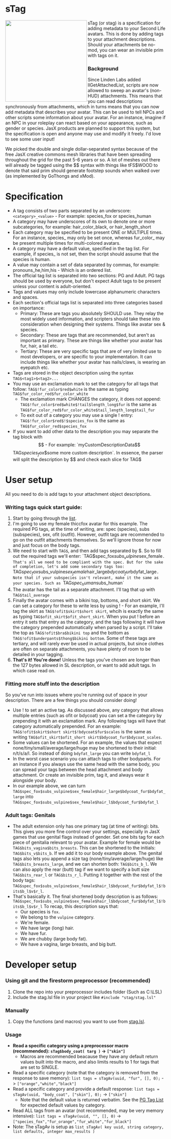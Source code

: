 
# sTag
<img align="left" width="256" height="256" src="https://github.com/JasXSL/sTag/assets/6919137/fd424c10-a0b7-46f1-8fa3-7e7aac008920">

sTag (or stag) is a specification for adding metadata to your Second Life avatars. This is done by adding tags to your attachment descriptions. Should your attachments be no-mod, you can wear an invisible prim with tags on it.

### Background
Since Linden Labs added llGetAttachedList, scripts are now allowed to sweep an avatar's (non-HUD) attachments. This means that you can read descriptions synchronously from attachments, which in turns means that you can now add metadata that describes your avatar. This can be used to tell NPCs and other scripts some information about your avatar. For an instance, imagine if an NPC in your roleplay can react based on your appearance, such as gender or species. JasX products are planned to support this system, but the specification is open and anyone may use and modify it freely. I'd love to see some user input!

We picked the double and single dollar-separated syntax because of the free JasX creative commons mesh libraries that have been spreading throughout the grid for the past 5-6 years or so. A lot of meshes out there will already be tagged using the $$ syntax with things like tFS$WOOD to denote that said prim should generate footstep sounds when walked over (as implemented by GoThongs and xMod).

# Specification

- A tag consists of two parts separated by an underscore: `<category>_<value>` - For example: species_fox or species_human
- A category may have underscores of its own to denote one or more subcategories, for example: hair_color_black, or hair_length_short
- Each category may be specified to be present ONE or MULTIPLE times. For an instance, species_ may only be set once, whereas fur_color_ may be present multiple times for multi-colored avatars.
- A category may have a default value, specified in the tag list. For example, if species_ is not set, then the script should assume that the species is human.
- A value may contain a set of data separated by commas, for example: pronouns_he,him,his - Which is an ordered list.
- The official tag list is separated into two sections: PG and Adult. PG tags should be used by everyone, but don't expect Adult tags to be present unless your content is adult-oriented.
- Tags and values may only include lowercase alphanumeric characters and spaces.
- Each section's official tags list is separated into three categories based on importance: 
  - Primary: These are tags you absolutely SHOULD use. They relay the most widely used information, and scripters should take these into consideration when designing their systems. Things like avatar sex & species.
  - Secondary: These are tags that are recommended, but aren't as important as primary. These are things like whether your avatar has fur, hair, a tail etc.
  - Tertiary: These are very specific tags that are of very limited use to most developers, or are specific to your implementation. It can include things like whether your avatar has nails/claws, is wearing an eyepatch etc.
- Tags are stored in the object description using the syntax `TAG$<tag1>$<tag2>...`
- You may use an exclamation mark to set the category for all tags that follow: `TAG$!fur_color$red$white` is the same as typing `TAG$fur_color_red$fur_color_white`
  - The exclamation mark CHANGES the category, it does not append: `TAG$!fur_color$red$white$!tail$length_long$fur` is the same as `TAG$fur_color_red$fur_color_white$tail_length_long$tail_fur`
  - To exit out of a category you may use a single ! entry: `TAG$!fur_color$red$!$species_fox` is the same as `TAG$fur_color_red$species_fox`
- If you want to add other data to the description you may separate the tag block with $$ - For example: `myCustomDescriptionData$$TAG$species_fox$$some more custom description`. In essence, the parser will split the description by $$ and check each slice for TAG$ 

# User setup

All you need to do is add tags to your attachment object descriptions.

### Writing tags quick start guide:

1. Start by going through the [list](/tags/PG.md).
2. I'm going to use my female thiccfox avatar for this example. The required PG tags, at the time of writing, are: spec (species), subs (subspecies), sex, ofit (outfit). However, outfit tags are recommended to go on the outfit attachments themselves. So we'll ignore those for now and just focus on the body tags.
3. We need to start with `TAG$`, and then add tags separated by $. So to fill out the required tags we'll enter: `TAG$spec_fox$subs_vulpine$sex_female`. That's all we need to be compliant with the spec. But for the sake of completion, let's add some secondary tags too: `TAG$spec_fox$subs_vulpine$sex_female$hair_large$bdycoat_fur$bdyfat_large`. Note that if your subspecies isn't relevant, make it the same as your species. Such as `TAG$spec_human$subs_human`
4. The avatar has the tail as a separate attachment. I'll tag that up with `TAG$tail_average`
5. Finally the avatar comes with a bikini top, bottoms, and short skirt. We can set a category for these to write less by using ! - For an example, I'll tag the skirt as `TAG$!ofit$skirt$short skirt`, whcih is exactly the same as typing `TAG$ofit_skirt$ofit_short_skirt`. When you put ! before an entry it sets that entry as the category, and the tags following it will have the category prepended automatically when parsed by a script. I'll take the top as `TAG$!ofit$bra$bikini top` and the bottom as `TAG$!ofit$underpants$thong$bikini bottom`. Some of these tags are tertiary, and will rarely ever be used in actual projects, but since clothes are often on separate attachments, you have plenty of room to be detailed in your tagging.
6. **That's it! You're done!** Unless the tags you've chosen are longer than the 127 bytes allowed in SL description, or want to add adult tags. In which case read on.

### Fitting more stuff into the description

So you've run into issues where you're running out of space in your description. There are a few things you should consider doing!

- Use ! to set an active tag. As discussed above, any category that allows multiple entries (such as ofit or bdycoat) you can set a the category by prepending it with an exclamation mark. Any following tags will have that category automatically prepended. For an example: `TAG$!ofit$skirt$short skirt$!bdycoat$fur$scales` is the same as writing `TAG$ofit_skirt$ofit_short skirt$bdycoat_fur$bdycoat_scales`.
- Some values can be shortened. For an example, the values that expect none/tiny/small/average/large/huge may be shortened to their initial: n/t/s/a/l. So instead of doing `bdyfat_large` you can write `bdyfat_l`
- In the worst case scenario you can attach tags to other bodyparts. For an instance if you always use the same head with the same body, you can spread your tags between the head attachment and body attachment. Or create an invisible prim, tag it, and always wear it alongside your body.
- In our example above, we can turn `TAG$spec_fox$subs_vulpine$sex_female$hair_large$bdycoat_fur$bdyfat_large` into `TAG$spec_fox$subs_vulpine$sex_female$hair_l$bdycoat_fur$bdyfat_l`

### Adult tags: Genitals

- The adult extension only has one primary tag (at time of writing): bits. This gives you more fine control over your settings, especially in JasX games that use genital flags instead of gender. Set one bits tag for each piece of genitalia relevant to your avatar. Example for female would be `TAG$bits_vagina$bits_breasts`. This can be shortened to the initials: `TAG$bits_v$bits_b`. If we add it to our body example above. The genital tags also lets you append a size tag (none/tiny/average/large/huge) like `TAG$bits_breasts_large`, and we can shorten both: `TAG$bits_b_l`. We can also apply the rear (butt) tag if we want to specify a butt size `TAG$bits_rear_l` or `TAG$bits_r_l`. Putting it together with the rest of the body tags: `TAG$spec_fox$subs_vulpine$sex_female$hair_l$bdycoat_fur$bdyfat_l$!bits$b_l$v$r_l`.
- That's basically it. The final shortened body description is as follows: 
  `TAG$spec_fox$subs_vulpine$sex_female$hair_l$bdycoat_fur$bdyfat_l$!bits$b_l$v$r_l` 
  To recap, this description says that: 
  - Our species is `fox`.
  - We belong to the `vulpine` category.
  - We're female.
  - We have large (long) hair.
  - We have fur.
  - We are chubby (large body fat).
  - We have a vagina, large breasts, and big butt.
  
# Developer setup

### Using git and the firestorm preprocessor (recommended)
1. Clone the repo into your preprocessor includes folder (Such as C:\LSL)
2. Include the stag.lsl file in your project like `#include "stag/stag.lsl"`

### Manually

1. Copy the functions (and macros) you want to use from [stag.lsl](/stag.lsl).


### Usage

- **Read a specific category using a preprocessor macro (recommended): `sTag$body_coat( targ )` -> `["skin"]`**
  - Macros are recommended beacause they have any default return values built into the macro, and also limits results to 1 for tags that are set to SINGLE.
- Read a specific category (note that the category is removed from the response to save memory): `list tags = sTagAv(uuid, "fur", [], 0);` -> `["orange","white","black"]`
- Read a specific category and provide a default response: `list tags = sTagAv(uuid, "body_coat", ["skin"], 0);` -> `["skin"]`
  - Note that the default value is returned verbatim. See the [PG Tag List](/tags/PG.md) for expected default values by category.
- Read ALL tags from an avatar (not recommended, may be very memory intensive): `list tags = sTagAv(uuid, "", [], 0)` -> `["species_fox","fur_orange","fur_white","fur_black"]`
- Note: The sTagAv is setup as `list sTagAv( key uuid, string category, list defaults, integer max_results )`


